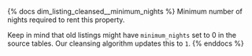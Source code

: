 {% docs dim_listing_cleansed__minimum_nights %}
Minimum number of nights required to rent this property.


Keep in mind that old listings might have `minimum_nights` set
to 0 in the source tables. Our cleansing algorithm updates this to `1`.
{% enddocs %}